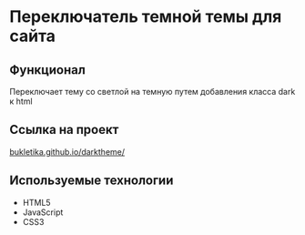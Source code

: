 # Переключатель темной темы для сайта

## Функционал
Переключает тему со светлой на темную путем добавления класса dark к html

## Ссылка на проект
[bukletika.github.io/darktheme/](https://bukletika.github.io/darktheme/)

## Используемые технологии
* HTML5
* JavaScript
* CSS3
